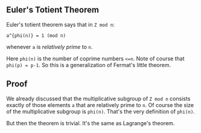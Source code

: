 ## Euler's Totient Theorem

Euler's totient theorem says that in `Z mod n`:

    a^{phi(n)} = 1 (mod n)

whenever `a` is *relatively prime* to `n`.

Here `phi(n)` is the number of coprime numbers `<=n`. Note of course
that `phi(p) = p-1`. So this is a generalization of Fermat's little
theorem.

## Proof

We already discussed that the multiplicative subgroup of `Z mod n`
consists exactly of those elements `a` that are relatively prime to `n`.
Of course the size of the multiplicative subgroup is `phi(n)`. That's
the very definition of `phi(n)`.

But then the theorem is trivial. It's the same as Lagrange's theorem.

